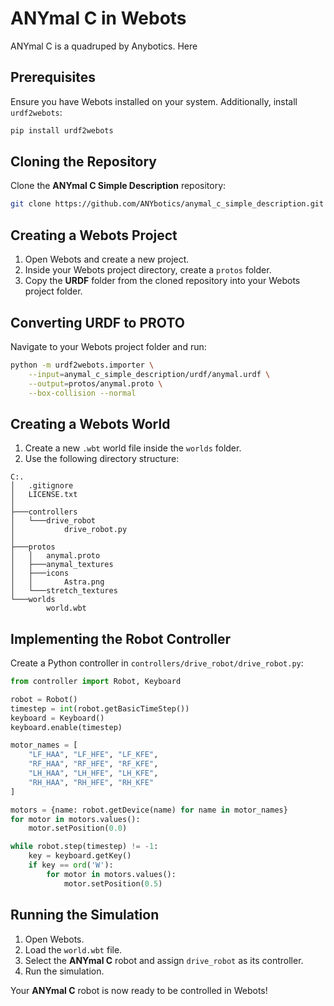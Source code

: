 # ANYmal C in Webots

ANYmal C is a quadruped by Anybotics. Here 

## Prerequisites
Ensure you have Webots installed on your system. Additionally, install `urdf2webots`:
```bash
pip install urdf2webots
```

## Cloning the Repository
Clone the **ANYmal C Simple Description** repository:
```bash
git clone https://github.com/ANYbotics/anymal_c_simple_description.git
```

## Creating a Webots Project
1. Open Webots and create a new project.
2. Inside your Webots project directory, create a `protos` folder.
3. Copy the **URDF** folder from the cloned repository into your Webots project folder.

## Converting URDF to PROTO
Navigate to your Webots project folder and run:
```bash
python -m urdf2webots.importer \
    --input=anymal_c_simple_description/urdf/anymal.urdf \
    --output=protos/anymal.proto \
    --box-collision --normal
```

## Creating a Webots World
1. Create a new `.wbt` world file inside the `worlds` folder.
2. Use the following directory structure:

```
C:.
│   .gitignore
│   LICENSE.txt
│   
├───controllers
│   └───drive_robot
│           drive_robot.py
│
├───protos
│   │   anymal.proto
│   ├───anymal_textures
│   ├───icons
│   │       Astra.png
│   └───stretch_textures
└───worlds
        world.wbt
```

## Implementing the Robot Controller
Create a Python controller in `controllers/drive_robot/drive_robot.py`:
```python
from controller import Robot, Keyboard

robot = Robot()
timestep = int(robot.getBasicTimeStep())
keyboard = Keyboard()
keyboard.enable(timestep)

motor_names = [
    "LF_HAA", "LF_HFE", "LF_KFE",
    "RF_HAA", "RF_HFE", "RF_KFE",
    "LH_HAA", "LH_HFE", "LH_KFE",
    "RH_HAA", "RH_HFE", "RH_KFE"
]

motors = {name: robot.getDevice(name) for name in motor_names}
for motor in motors.values():
    motor.setPosition(0.0)

while robot.step(timestep) != -1:
    key = keyboard.getKey()
    if key == ord('W'):
        for motor in motors.values():
            motor.setPosition(0.5)
```

## Running the Simulation
1. Open Webots.
2. Load the `world.wbt` file.
3. Select the **ANYmal C** robot and assign `drive_robot` as its controller.
4. Run the simulation.

Your **ANYmal C** robot is now ready to be controlled in Webots!

